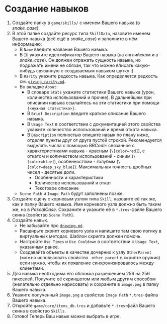 # Создание навыков

1. Создайте папку в `game/skills/` с именем Вашего навыка (в *snake_case*).
2. В этой папке создайте ресурс типа `SkillData`, назовите именем Вашего навыка (всё ещё в *snake_case*) и заполните в нём информацию:
    - В `Name` введите название Вашего навыка.
    - В `ID` укажите идентификатор Вашего навыка (на английском и в *snake_case*). Он должен отражать сущность навыка, но подражать имени не обязан, так что можно вписать какую-нибудь связанную с создаваемым навыком шутку :)
    - В `Rarity` укажите редкость навыка. Как определяется редкость см. [`giving_rarity.md`](./giving_rarity.md#навыки).
    - Во вкладке `About`:
        - В словаре `Stats` укажите статистики Вашего навыка (урон, количество использований и прочее). В дальнейшем при описании навыка ссылайтесь на эти статистики при помощи `{<нужная статистика>}`.
        - В `Brief Description` введите краткое описание Вашего навыка.
        - В `Usage Text` в соответствии с документацией этого свойства укажите количество использований и время отката навыка.
        - В `Description` полностью опишите навык по плану ниже, отделяя пункты друг от друга пустой строкой. Рекомендуется выделять числа с помощью *BBCode*: связанное с характеристиками навыка - красным (`\[color=red]`), с откатом и количеством использований - синим (`\[color=blue]`), особенностями - голубым (`\[color=deep_sky_blue]`). Максимальная точность дробных чисел - десятые доли.
            - Особенности и характеристики
            - Количество использований и откат
            - Текстовое описание
    - `Scene Path` и `Image Path` будут заполнены позже.
3. Создайте сцену с корневым узлом типа `Skill`, назовите её так же, как и папку Вашего навыка. Имя корневого узла должно быть таким же, но в *PascalCase*. Сохраните и укажите её в `*.tres`-файле Вашего скина (свойство `Scene Path`).
4. Создайте навык.
    - Не забывайте про [`drawing.md`](./drawing.md).
    - Расширьте скрипт корневого узла и напишите там свою логику в виртуальных методах. Шаблон скрипта должен помочь.
    - Настройте `Use Times` и `Use Cooldown` в соответствии с `Usage Text`, указанным ранее.
    - Создавайте объекты в качестве дочерних к узлу `OtherParent` (можно использовать свойство `_other_parent` в скрипте оружия) если нужно, чтобы их появление синхронизировалось между клиентами.
5. Для навыка необходима его обложка разрешением 256 на 256 пикселей. Получите её скриншотом или любым другим способом (желательно отдельно нарисовать) и сохраните в `image.png` в папку Вашего навыка.
6. Укажите полученный `image.png` в свойстве `Image Path` `*.tres`-файла Вашего навыка.
7. Откройте `game/core/items_db.tres` и добавьте `*.tres`-файл Вашего скина в свойство `Skills`.
8. Готово! Теперь Ваш навык можно выбрать в игре.

